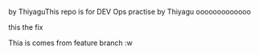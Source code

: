 by ThiyaguThis repo is for DEV Ops practise
by Thiyagu
ooooooooooooo



this the fix

Thia is comes from feature branch :w

